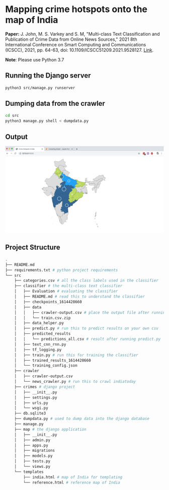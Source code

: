 # Mapping crime hotspots onto the map of India

**Paper:** J. John, M. S. Varkey and S. M, "Multi-class Text Classification and Publication of Crime Data from Online News Sources," 2021 8th International Conference on Smart Computing and Communications (ICSCC), 2021, pp. 64-63, doi: 10.1109/ICSCC51209.2021.9528127. [Link](https://ieeexplore.ieee.org/document/9528127).

**Note**: Please use Python 3.7

## Running the Django server

```zsh
python3 src/manage.py runserver
```

## Dumping data from the crawler

```zsh
cd src
python3 manage.py shell < dumpdata.py
```

## Output

![img](india_map.png)

## Project Structure
```bash
.
├── README.md
├── requirements.txt # python project requirements
└── src
    ├── categories.csv # all the class labels used in the classifier
    ├── classifier # the multi-class text classifier
    │   ├── Evaluation # evaluating the classifier
    │   ├── README.md # read this to understand the classifier
    │   ├── checkpoints_1614428660 
    │   ├── data
    │   │   ├── crawler-output.csv # place the output file after running the crawler here
    │   │   └── train.csv.zip
    │   ├── data_helper.py
    │   ├── predict.py # run this to predict results on your own csv
    │   ├── predicted_results
    │   │   └── predictions_all.csv # result after running predict.py
    │   ├── text_cnn_rnn.py
    │   ├── tf_logging.py
    │   ├── train.py # run this for training the classifier
    │   ├── trained_results_1614428660
    │   └── training_config.json
    ├── crawler
    │   ├── crawler-output.csv
    │   └── news_crawler.py # run this to crawl indiatoday
    ├── crimes # django project
    │   ├── __init__.py
    │   ├── settings.py
    │   ├── urls.py
    │   └── wsgi.py
    ├── db.sqlite3
    ├── dumpdata.py # used to dump data into the django database
    ├── manage.py
    ├── map # the django application
    │   ├── __init__.py
    │   ├── admin.py
    │   ├── apps.py
    │   ├── migrations
    │   ├── models.py
    │   ├── tests.py
    │   └── views.py
    └── templates
        ├── india.html # map of India for templating
        └── reference.html # reference map of India
```

